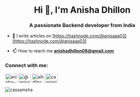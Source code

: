 <h1 align="center">Hi 👋, I'm Anisha Dhillon</h1>
<h3 align="center">A passionate Backend developer from India</h3>

- 📝 I write articles on [https://hashnode.com/@anisaaa03](https://hashnode.com/@anisaaa03)

- 📫 How to reach me **anishadhillon08@gmail.com**

<h3 align="left">Connect with me:</h3>
<p align="left">
<a href="https://linkedin.com/in/anisha-dhillon-a5837122b" target="blank"><img align="center" src="https://raw.githubusercontent.com/rahuldkjain/github-profile-readme-generator/master/src/images/icons/Social/linked-in-alt.svg" alt="anisha-dhillon-a5837122b" height="30" width="40" /></a>
<a href="https://hashnode.com/@anisaaa03" target="blank"><img align="center" src="https://raw.githubusercontent.com/rahuldkjain/github-profile-readme-generator/master/src/images/icons/Social/hashnode.svg" alt="@anisaaa03" height="30" width="40" /></a>
<a href="https://codeforces.com/profile/aihdilnr" target="blank"><img align="center" src="https://raw.githubusercontent.com/rahuldkjain/github-profile-readme-generator/master/src/images/icons/Social/codeforces.svg" alt="aihdilnr" height="30" width="40" /></a>
<a href="https://www.leetcode.com/cassanisha" target="blank"><img align="center" src="https://raw.githubusercontent.com/rahuldkjain/github-profile-readme-generator/master/src/images/icons/Social/leet-code.svg" alt="cassanisha" height="30" width="40" /></a>
</p>


<p><img align="center" src="https://github-readme-streak-stats.herokuapp.com/?user=cassanisha&" alt="cassanisha" /></p>
